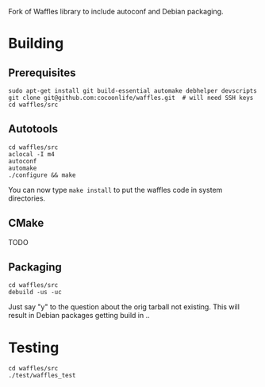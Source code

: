 Fork of Waffles library to include autoconf and Debian packaging.

# Building
## Prerequisites
    sudo apt-get install git build-essential automake debhelper devscripts
    git clone git@github.com:cocoonlife/waffles.git  # will need SSH keys
    cd waffles/src

## Autotools
    cd waffles/src
    aclocal -I m4
    autoconf
    automake
    ./configure && make

You can now type `make install` to put the waffles code in system directories.

## CMake

TODO

## Packaging

    cd waffles/src
    debuild -us -uc

Just say "y" to the question about the orig tarball not existing. This
will result in Debian packages getting build in ..

# Testing

    cd waffles/src
    ./test/waffles_test
